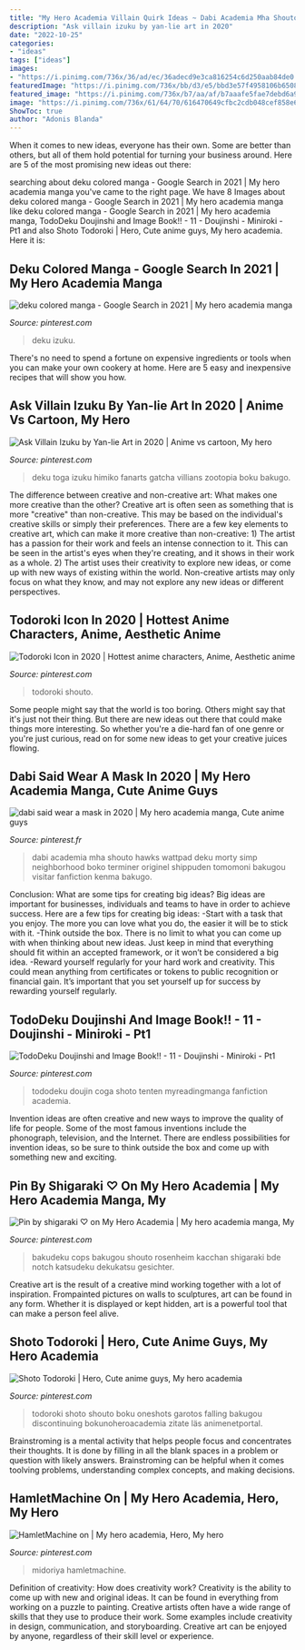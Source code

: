 ```yaml
---
title: "My Hero Academia Villain Quirk Ideas ~ Dabi Academia Mha Shouto Hawks Wattpad Deku Morty Simp Neighborhood Boko Terminer Originel Shippuden Tomomoni Bakugou Visitar Fanfiction Kenma Bakugo"
description: "Ask villain izuku by yan-lie art in 2020"
date: "2022-10-25"
categories:
- "ideas"
tags: ["ideas"]
images:
- "https://i.pinimg.com/736x/36/ad/ec/36adecd9e3ca816254c6d250aab84de0.jpg"
featuredImage: "https://i.pinimg.com/736x/bb/d3/e5/bbd3e57f4958106b6508ebdaa5192837.jpg"
featured_image: "https://i.pinimg.com/736x/b7/aa/af/b7aaafe5fae7debd6a91d5cb358203d9.jpg"
image: "https://i.pinimg.com/736x/61/64/70/616470649cfbc2cdb048cef858e67cf1.jpg"
ShowToc: true
author: "Adonis Blanda"
---
```



When it comes to new ideas, everyone has their own. Some are better than others, but all of them hold potential for turning your business around. Here are 5 of the most promising new ideas out there: 

	

		
searching about deku colored manga - Google Search in 2021 | My hero academia manga you've came to the right page. We have 8 Images about deku colored manga - Google Search in 2021 | My hero academia manga like deku colored manga - Google Search in 2021 | My hero academia manga, TodoDeku Doujinshi and Image Book!! - 11 - Doujinshi - Miniroki - Pt1 and also Shoto Todoroki | Hero, Cute anime guys, My hero academia. Here it is:
		
    
## Deku Colored Manga - Google Search In 2021 | My Hero Academia Manga

<img loading=lazy src="https://i.pinimg.com/736x/14/33/d2/1433d2bbf243cf24cd0882750a34c0d9.jpg" onerror="this.onerror=null;this.src='https://tse4.mm.bing.net/th?id=OIP.DqkseLgvZv_5ZkjzZpcvwgAAAA&amp;pid=15.1';" alt="deku colored manga - Google Search in 2021 | My hero academia manga">

_Source: pinterest.com_

>deku izuku. 

	

There's no need to spend a fortune on expensive ingredients or tools when you can make your own cookery at home. Here are 5 easy and inexpensive recipes that will show you how.

    
## Ask Villain Izuku By Yan-lie Art In 2020 | Anime Vs Cartoon, My Hero

<img loading=lazy src="https://i.pinimg.com/736x/b7/aa/af/b7aaafe5fae7debd6a91d5cb358203d9.jpg" onerror="this.onerror=null;this.src='https://tse4.mm.bing.net/th?id=OIP.u979KPTzM_AmAl5vUg9LJQHaKf&amp;pid=15.1';" alt="Ask Villain Izuku by Yan-lie Art in 2020 | Anime vs cartoon, My hero">

_Source: pinterest.com_

>deku toga izuku himiko fanarts gatcha villians zootopia boku bakugo. 

	

The difference between creative and non-creative art: What makes one more creative than the other?
Creative art is often seen as something that is more "creative" than non-creative. This may be based on the individual's creative skills or simply their preferences. There are a few key elements to creative art, which can make it more creative than non-creative: 1) The artist has a passion for their work and feels an intense connection to it. This can be seen in the artist's eyes when they're creating, and it shows in their work as a whole. 2) The artist uses their creativity to explore new ideas, or come up with new ways of existing within the world. Non-creative artists may only focus on what they know, and may not explore any new ideas or different perspectives.

    
## Todoroki Icon In 2020 | Hottest Anime Characters, Anime, Aesthetic Anime

<img loading=lazy src="https://i.pinimg.com/736x/bb/d3/e5/bbd3e57f4958106b6508ebdaa5192837.jpg" onerror="this.onerror=null;this.src='https://tse4.mm.bing.net/th?id=OIP.bCrbqdoDeEeSEDmtfHTBBgHaHa&amp;pid=15.1';" alt="Todoroki Icon in 2020 | Hottest anime characters, Anime, Aesthetic anime">

_Source: pinterest.com_

>todoroki shouto. 

	

Some people might say that the world is too boring. Others might say that it's just not their thing. But there are new ideas out there that could make things more interesting. So whether you're a die-hard fan of one genre or you're just curious, read on for some new ideas to get your creative juices flowing.

    
## Dabi Said Wear A Mask In 2020 | My Hero Academia Manga, Cute Anime Guys

<img loading=lazy src="https://i.pinimg.com/736x/6e/03/10/6e0310794baa53d042f279390c4c7592.jpg" onerror="this.onerror=null;this.src='https://tse1.mm.bing.net/th?id=OIP.LL2P1tgm3ILJjMQANqJBIgHaHa&amp;pid=15.1';" alt="dabi said wear a mask in 2020 | My hero academia manga, Cute anime guys">

_Source: pinterest.fr_

>dabi academia mha shouto hawks wattpad deku morty simp neighborhood boko terminer originel shippuden tomomoni bakugou visitar fanfiction kenma bakugo. 

	

Conclusion: What are some tips for creating big ideas?
Big ideas are important for businesses, individuals and teams to have in order to achieve success. Here are a few tips for creating big ideas:
-Start with a task that you enjoy. The more you can love what you do, the easier it will be to stick with it.
-Think outside the box. There is no limit to what you can come up with when thinking about new ideas. Just keep in mind that everything should fit within an accepted framework, or it won’t be considered a big idea.
-Reward yourself regularly for your hard work and creativity. This could mean anything from certificates or tokens to public recognition or financial gain. It’s important that you set yourself up for success by rewarding yourself regularly.

    
## TodoDeku Doujinshi And Image Book!! - 11 - Doujinshi - Miniroki - Pt1

<img loading=lazy src="https://i.pinimg.com/736x/36/ad/ec/36adecd9e3ca816254c6d250aab84de0.jpg" onerror="this.onerror=null;this.src='https://tse1.mm.bing.net/th?id=OIP.yr4NA0BJ_BEunSojPm96mgHaKk&amp;pid=15.1';" alt="TodoDeku Doujinshi and Image Book!! - 11 - Doujinshi - Miniroki - Pt1">

_Source: pinterest.com_

>tododeku doujin coga shoto tenten myreadingmanga fanfiction academia. 

	

Invention ideas are often creative and new ways to improve the quality of life for people. Some of the most famous inventions include the phonograph, television, and the Internet. There are endless possibilities for invention ideas, so be sure to think outside the box and come up with something new and exciting.

    
## Pin By Shigaraki ♡ On My Hero Academia | My Hero Academia Manga, My

<img loading=lazy src="https://i.pinimg.com/736x/61/64/70/616470649cfbc2cdb048cef858e67cf1.jpg" onerror="this.onerror=null;this.src='https://tse3.mm.bing.net/th?id=OIP.5GKUGRAShZwSb7a8Aja6igHaJh&amp;pid=15.1';" alt="Pin by shigaraki ♡ on My Hero Academia | My hero academia manga, My">

_Source: pinterest.com_

>bakudeku cops bakugou shouto rosenheim kacchan shigaraki bde notch katsudeku dekukatsu gesichter. 

	

Creative art is the result of a creative mind working together with a lot of inspiration. Frompainted pictures on walls to sculptures, art can be found in any form. Whether it is displayed or kept hidden, art is a powerful tool that can make a person feel alive.

    
## Shoto Todoroki | Hero, Cute Anime Guys, My Hero Academia

<img loading=lazy src="https://i.pinimg.com/736x/ce/3a/56/ce3a568dee2835171b193e83ce3ed34e.jpg" onerror="this.onerror=null;this.src='https://tse1.mm.bing.net/th?id=OIP.u0A40anWHohYrfw0AtJuJgHaK3&amp;pid=15.1';" alt="Shoto Todoroki | Hero, Cute anime guys, My hero academia">

_Source: pinterest.com_

>todoroki shoto shouto boku oneshots garotos falling bakugou discontinuing bokunoheroacademia zitate läs animenetportal. 

	

Brainstroming is a mental activity that helps people focus and concentrates their thoughts. It is done by filling in all the blank spaces in a problem or question with likely answers. Brainstroming can be helpful when it comes toolving problems, understanding complex concepts, and making decisions.

    
## HamletMachine On | My Hero Academia, Hero, My Hero

<img loading=lazy src="https://i.pinimg.com/736x/78/83/54/78835454fb6932f24c4b1e98cc309620.jpg" onerror="this.onerror=null;this.src='https://tse4.mm.bing.net/th?id=OIP.LXOwW4PgRrAyZZS2cISJdgHaI3&amp;pid=15.1';" alt="HamletMachine on | My hero academia, Hero, My hero">

_Source: pinterest.com_

>midoriya hamletmachine. 

	

Definition of creativity: How does creativity work?
Creativity is the ability to come up with new and original ideas. It can be found in everything from working on a puzzle to painting. Creative artists often have a wide range of skills that they use to produce their work. Some examples include creativity in design, communication, and storyboarding. Creative art can be enjoyed by anyone, regardless of their skill level or experience.


